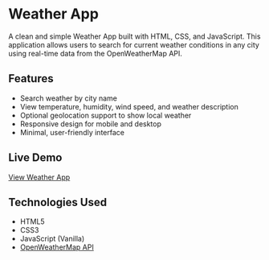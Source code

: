 # Weather App

A clean and simple Weather App built with HTML, CSS, and JavaScript. This application allows users to search for current weather conditions in any city using real-time data from the OpenWeatherMap API.

## Features

- Search weather by city name
- View temperature, humidity, wind speed, and weather description
- Optional geolocation support to show local weather
- Responsive design for mobile and desktop
- Minimal, user-friendly interface

## Live Demo

[View Weather App](https://ajramirezcodes.github.io/Weather-App/)  


## Technologies Used

- HTML5  
- CSS3  
- JavaScript (Vanilla)  
- [OpenWeatherMap API](https://openweathermap.org/api)

